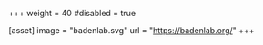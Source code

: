 +++
weight = 40
#disabled = true

[asset]
  image = "badenlab.svg"
  url = "https://badenlab.org/"
+++
